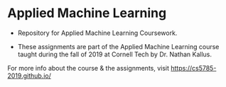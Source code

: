 # Applied Machine Learning
- Repository for Applied Machine Learning Coursework. 

- These assignments are part of the Applied Machine Learning course taught during the fall of 2019 at Cornell Tech by Dr. Nathan Kallus.

For more info about the course & the assignments, visit https://cs5785-2019.github.io/
